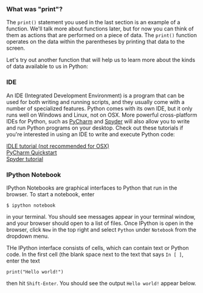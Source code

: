 ### What was "print"?

The `print()` statement you used in the last section is an example of a function. We'll talk more about functions later, but for now you can think of them as actions that are performed on a piece of data. The `print()` function operates on the data within the parentheses by printing that data to the screen.

Let's try out another function that will help us to learn more about the kinds of data available to us in Python:


### IDE

An IDE (Integrated Development Environment) is a program that can be used for both writing and running scripts, and they usually come with a number of specialized features. Python comes with its own IDE, but it only runs well on Windows and Linux, not on OSX. More powerful cross-platform IDEs for Python, such as [PyCharm](https://www.jetbrains.com/pycharm/) and [Spyder](https://pythonhosted.org/spyder/) will also allow you to write and run Python programs on your desktop. Check out these tutorials if you're interested in using an IDE to write and execute Python code:

[IDLE tutorial (not recommended for OSX)](https://www.youtube.com/watch?v=lBkcDFRA958)  
[PyCharm Quickstart](https://www.jetbrains.com/help/pycharm/2016.1/quick-start-guide.html)  
[Spyder tutorial](http://datasciencesource.com/python-with-spyder-tutorial/)  




### IPython Notebook

IPython Notebooks are graphical interfaces to Python that run in the browser. To start a notebook, enter 

    $ ipython notebook
	
in your terminal. You should see messages appear in your terminal window, and your browser should open to a list of files. Once IPython is open in the browser, click `New` in the top right and select `Python` under `Notebook` from the dropdown menu.

THe IPython interface consists of cells, which can contain text or Python code. In the first cell (the blank space next to the text that says `In [ ]`, enter the text

	print("Hello world!")
	
then hit `Shift-Enter`. You should see the output `Hello world!` appear below.
